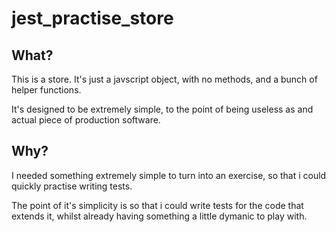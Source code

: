 jest_practise_store
===

## What?
This is a store.
It's just a javscript object, with no methods, and a bunch of helper functions.


It's designed to be extremely simple, to the point of being useless as
and actual piece of production software.

## Why?
I needed something extremely simple to turn into an exercise, so that i could quickly practise writing tests.

The point of it's simplicity is so that i could write tests for the code that extends it, whilst already having something a little dymanic to play with.
